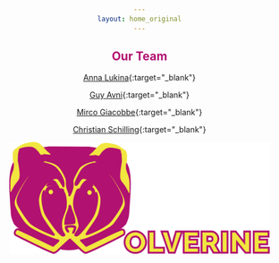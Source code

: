 ```yaml
---
layout: home_original
---
```


<link rel="stylesheet" href="https://maxcdn.bootstrapcdn.com/font-awesome/4.6.0/css/font-awesome.min.css">


## <center><span style="color:#b11170">Our Team</span></center>

<style>
body {
text-align: center}
</style>

[Anna Lukina](https://annalukina.com/){:target="_blank"}

[Guy Avni](https://sites.google.com/view/gavni){:target="_blank"}

[Mirco Giacobbe](https://mircogiacobbe.github.io/){:target="_blank"}

[Christian Schilling](https://www.christianschilling.net/){:target="_blank"}

<img height="200px" class="center-block" src="resources/logo.png">
